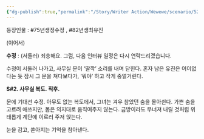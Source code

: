 ```yaml
---
{"dg-publish":true,"permalink":"/Story/Writer Action/Wewewe/scenario/52. 일하는 곳에서 갑자기 이러면 안되는데/"}
---
```


등장인물 : #75년생정수정 , #82년생최유진 

(이어서)

**수정** : (서둘러) 죄송해요. 그럼, 다음 인터뷰 일정은 다시 연락드리겠습니다.

수정이 서둘러 나가고, 사무실 문이 ‘딸깍’ 소리를 내며 닫힌다.
혼자 남은 유진은 어이없다는 듯 잠시 그 문을 쳐다보다가, ‘뭐야’ 하고 작게 중얼거린다.

**S#2. 사무실 복도. 직후.**

문에 기대선 수정. 아무도 없는 복도에서, 그녀는 겨우 참았던 숨을 몰아쉰다. 
가쁜 숨을 고르려 애쓰지만, 몸은 의지대로 움직여주지 않는다. 
금방이라도 무너져 내릴 것처럼 위태롭게 계단에 이르러 
주저 앉는다.

눈을 감고, 쏟아지는 기억을 참아낸다.

